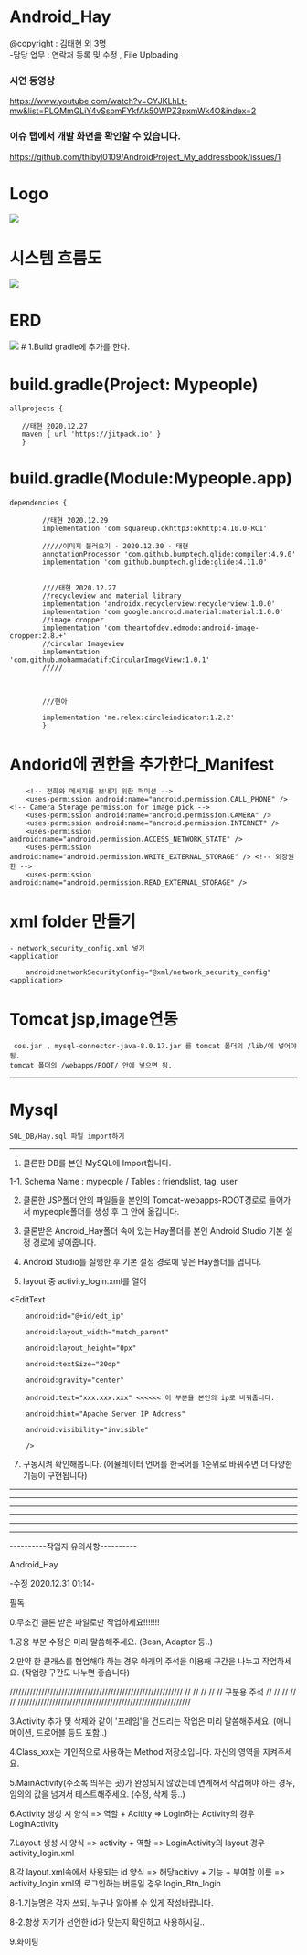 # Android_Hay

@copyright : 김태현 외 3명                 
-담당 업무 : 연락처 등록 및 수정 , File Uploading

### 시연 동영상 
https://www.youtube.com/watch?v=CYJKLhLt-mw&list=PLQMmGLiY4vSsomFYkfAk50WPZ3pxmWk4O&index=2

### 이슈 탭에서 개발 화면을 확인할 수 있습니다. 
   https://github.com/thlbyl0109/AndroidProject_My_addressbook/issues/1
   
# Logo
    
     
     
         
         
         
         
   <img src ="https://github.com/thlbyl0109/AndroidProject_My_addressbook/blob/main/document/main.png">
        
        


# 시스템 흐름도
  
  <img src ="https://github.com/thlbyl0109/AndroidProject_My_addressbook/blob/main/document/systemFlow.png">

# ERD 
  <img src ="https://github.com/thlbyl0109/AndroidProject_My_addressbook/blob/main/document/ERD.png">
# 1.Build gradle에 추가를 한다.


# build.gradle(Project: Mypeople)
    allprojects {

       //태현 2020.12.27
       maven { url 'https://jitpack.io' }
       }

# build.gradle(Module:Mypeople.app)
  
    dependencies {

            //태현 2020.12.29
            implementation 'com.squareup.okhttp3:okhttp:4.10.0-RC1'

            /////이미지 불러오기 - 2020.12.30 - 태현
            annotationProcessor 'com.github.bumptech.glide:compiler:4.9.0'
            implementation 'com.github.bumptech.glide:glide:4.11.0'


            ////태현 2020.12.27
            //recycleview and material library
            implementation 'androidx.recyclerview:recyclerview:1.0.0'
            implementation 'com.google.android.material:material:1.0.0'
            //image cropper
            implementation 'com.theartofdev.edmodo:android-image-cropper:2.8.+'
            //circular Imageview
            implementation 'com.github.mohammadatif:CircularImageView:1.0.1'
            /////



            ///현아

            implementation 'me.relex:circleindicator:1.2.2'
            }
            
#  Andorid에 권한을 추가한다_Manifest
        <!-- 전화와 메시지를 보내기 위한 퍼미션 -->
        <uses-permission android:name="android.permission.CALL_PHONE" /> <!-- Camera Storage permission for image pick -->
        <uses-permission android:name="android.permission.CAMERA" />
        <uses-permission android:name="android.permission.INTERNET" />
        <uses-permission android:name="android.permission.ACCESS_NETWORK_STATE" />
        <uses-permission android:name="android.permission.WRITE_EXTERNAL_STORAGE" /> <!-- 외장권한 -->
        <uses-permission android:name="android.permission.READ_EXTERNAL_STORAGE" />


# xml folder 만들기

    - network_security_config.xml 넣기
    <application
    
        android:networkSecurityConfig="@xml/network_security_config"
    <application> 
    
# Tomcat jsp,image연동
     cos.jar , mysql-connector-java-8.0.17.jar 를 tomcat 폴더의 /lib/에 넣어야됨.
    tomcat 폴더의 /webapps/ROOT/ 안에 넣으면 됨.
****

# Mysql

    SQL_DB/Hay.sql 파일 import하기
    
 ----
    
1. 클론한 DB를 본인 MySQL에 Import합니다. 

1-1. Schema Name : mypeople / Tables : friendslist, tag, user

2. 클론한 JSP폴더 안의 파일들을 본인의 Tomcat-webapps-ROOT경로로 들어가서 mypeople폴더를 생성 후 그 안에 옮깁니다.

3. 클론받은 Android_Hay폴더 속에 있는 Hay폴더를 본인 Android Studio 기본 설정 경로에 넣어줍니다.

4. Android Studio를 실행한 후 기본 설정 경로에 넣은 Hay폴더를 엽니다.


5. layout 중 activity_login.xml를 열어 

<EditText

        android:id="@+id/edt_ip"
        
        android:layout_width="match_parent"
        
        android:layout_height="0px"
        
        android:textSize="20dp"
        
        android:gravity="center"
        
        android:text="xxx.xxx.xxx" <<<<<< 이 부분을 본인의 ip로 바꿔줍니다.
        
        android:hint="Apache Server IP Address"
        
        android:visibility="invisible"
        
        />
        
7. 구동시켜 확인해봅니다. (에뮬레이터 언어를 한국어를 1순위로 바꿔주면 더 다양한 기능이 구현됩니다)

----

----

----

----

----

----


----------작업자 유의사항----------

Android_Hay

-수정 2020.12.31 01:14-

필독

0.무조건 클론 받은 파일로만 작업하세요!!!!!!!

1.공용 부분 수정은 미리 말씀해주세요. (Bean, Adapter 등..)

2.만약 한 클래스를 협업해야 하는 경우 아래의 주석을 이용해 구간을 나누고 작업하세요. (작업량 구간도 나누면 좋습니다)

////////////////////////////////////////////////////////////
//                                                        //
//                                                        //
//                       구분용 주석                       //
//                                                        //
//                                                        //
////////////////////////////////////////////////////////////

3.Activity 추가 및 삭제와 같이 '프레임'을 건드리는 작업은 미리 말씀해주세요. (애니메이션, 드로어블 등도 포함..)

4.Class_xxx는 개인적으로 사용하는 Method 저장소입니다. 자신의 영역을 지켜주세요.

5.MainActivity(주소록 띄우는 곳)가 완성되지 않았는데 연계해서 작업해야 하는 경우, 임의의 값을 넘겨서 테스트해주세요. (수정, 삭제 등..)

6.Activity 생성 시 양식 => 역할 + Acitity => Login하는 Activity의 경우 LoginActivity

7.Layout 생성 시 양식 => activity + 역할 => LoginActivity의 layout 경우 activity_login.xml

8.각 layout.xml속에서 사용되는 id 양식 => 해당acitivy + 기능 + 부여할 이름 => activity_login.xml의 로그인하는 버튼일 경우 login_Btn_login

8-1.기능명은 각자 쓰되, 누구나 알아볼 수 있게 작성바랍니다.

8-2.항상 자기가 선언한 id가 맞는지 확인하고 사용하시길..

9.화이팅

